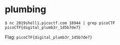 # plumbing

```
$ nc 2019shell1.picoctf.com 18944 | grep picoCTF
picoCTF{digital_plumb3r_1d5b7de7}
```

Flag: `picoCTF{digital_plumb3r_1d5b7de7}`